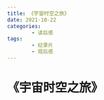 ```yaml
---
title: 《宇宙时空之旅》
date: 2021-10-22
categories:
        - 读后感
tags:
        - 纪录片
        - 观后感
---
```


# 《宇宙时空之旅》
